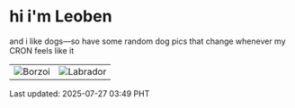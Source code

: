 # hi i'm Leoben

and i like dogs—so have some random dog pics that change whenever my CRON feels like it

|  |  |
|--------|----------|
| ![Borzoi](https://random-dog-vercel.vercel.app/api/random-borzoi?v=1753559379) | ![Labrador](https://random-dog-vercel.vercel.app/api/random-labrador?v=1753559379) |

Last updated: 2025-07-27 03:49 PHT
